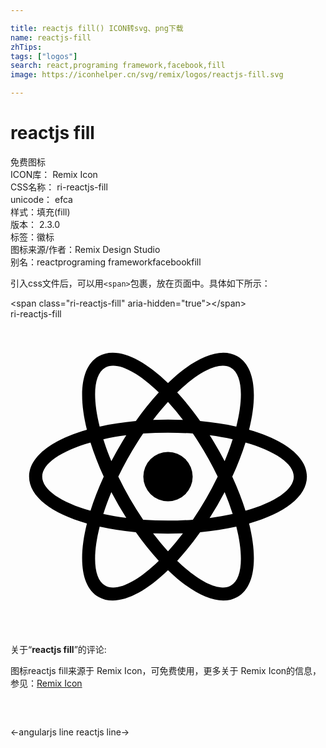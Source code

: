 ```yaml
---

title: reactjs fill() ICON转svg、png下载
name: reactjs-fill
zhTips: 
tags: ["logos"]
search: react,programing framework,facebook,fill
image: https://iconhelper.cn/svg/remix/logos/reactjs-fill.svg

---
```


# reactjs fill  <small style="font-size: 60%;font-weight: 100"></small>


<div class="detail-page">
<p>
<span><span class="badge-success badge">免费图标</span> </span>
<br/>
<span>
ICON库：
<span class="badge-secondary badge">Remix Icon</span> 
</span>
<br/>
<span>
CSS名称：
<span class="badge-secondary badge">ri-reactjs-fill</span> 
</span>
<br/>
<span>
unicode：
<span class="badge-secondary badge">efca</span> 
<copy-btn content='efca' btn-title=""></copy-btn>
<copy-btn :content='String.fromCodePoint(parseInt("efca", 16))' btn-title="复制U"></copy-btn>
</span><br/><span>样式：<span class="badge-light badge">填充(fill)</span></span>
<br/>
<span>
版本：
<span class="badge-secondary badge">2.3.0</span> 
</span><br/><span>标签：<span class="badge-light badge"><router-link to="/tags/logos.html">徽标</router-link></span></span>
<br/>
<span>图标来源/作者：<span class="badge-light badge">Remix Design Studio</span></span> 
<br/>
<span>别名：<span class="badge-light badge">react</span><span class="badge-light badge">programing framework</span><span class="badge-light badge">facebook</span><span class="badge-light badge">fill</span></span><br/>
</p>
</div>
<div class="alert alert-dark">
  <i class="ri-reactjs-fill ri-xs"></i>
  <i class="ri-reactjs-fill ri-sm"></i>
  <i class="ri-reactjs-fill ri-lg"></i>
  <i class="ri-reactjs-fill ri-2x"></i>
  <i class="ri-reactjs-fill ri-3x"></i>
  <i class="ri-reactjs-fill ri-5x"></i>
  <i class="ri-reactjs-fill ri-7x"></i>
</div>
<div>
  <p>引入css文件后，可以用<code>&lt;span&gt;</code>包裹，放在页面中。具体如下所示：    
  </p>
  <div class="alert alert-primary" style="font-size: 14px">
    &lt;span class="ri-reactjs-fill" aria-hidden="true"&gt;&lt;/span&gt;
    <copy-btn content='<span class="ri-reactjs-fill" aria-hidden="true"></span>'></copy-btn>
  </div>
  <div class="alert alert-secondary">
    <i class="ri-reactjs-fill"
    style="font-size: 24px"
    aria-hidden="true"></i> ri-reactjs-fill
    <copy-btn content="ri-reactjs-fill" btn-title="复制图标名称"></copy-btn>
  </div>
</div>
<div id="svg" class="svg-wrap">
<svg xmlns="http://www.w3.org/2000/svg" viewBox="0 0 24 24">
    <g>
        <path fill="none" d="M0 0h24v24H0z"/>
        <path fill-rule="nonzero" d="M14.448 16.24a21.877 21.877 0 0 1-1.747 2.175c1.672 1.623 3.228 2.383 4.09 1.884.864-.498.983-2.225.414-4.484-.853.19-1.78.334-2.757.425zm-1.31.087a27.512 27.512 0 0 1-2.276 0c.377.492.758.948 1.138 1.364.38-.416.76-.872 1.138-1.364zm5.04-7.894c2.665.764 4.405 2.034 4.405 3.567 0 1.533-1.74 2.803-4.405 3.567.67 2.69.441 4.832-.886 5.598-1.328.767-3.298-.105-5.292-2.03-1.994 1.925-3.964 2.797-5.292 2.03-1.327-.766-1.557-2.908-.886-5.598-2.665-.764-4.405-2.034-4.405-3.567 0-1.533 1.74-2.803 4.405-3.567-.67-2.69-.441-4.832.886-5.598 1.328-.767 3.298.105 5.292 2.03 1.994-1.925 3.964-2.797 5.292-2.03 1.327.766 1.557 2.908.886 5.598zm-.973-.248c.57-2.26.45-3.986-.413-4.484-.863-.499-2.419.261-4.09 1.884.591.643 1.179 1.374 1.746 2.175.978.09 1.904.234 2.757.425zm-10.41 7.63c-.57 2.26-.45 3.986.413 4.484.863.499 2.419-.261 4.09-1.884a21.877 21.877 0 0 1-1.746-2.175 21.877 21.877 0 0 1-2.757-.425zm4.067-8.142a27.512 27.512 0 0 1 2.276 0A20.523 20.523 0 0 0 12 6.31c-.38.416-.76.872-1.138 1.364zm-1.31.087A21.877 21.877 0 0 1 11.3 5.585C9.627 3.962 8.07 3.202 7.209 3.701c-.864.498-.983 2.225-.414 4.484.853-.19 1.78-.334 2.757-.425zm4.342 7.52A25.368 25.368 0 0 0 15.787 12a25.368 25.368 0 0 0-1.893-3.28 25.368 25.368 0 0 0-3.788 0A25.368 25.368 0 0 0 8.213 12a25.368 25.368 0 0 0 1.893 3.28 25.368 25.368 0 0 0 3.788 0zm1.284-.131c.615-.08 1.2-.183 1.75-.304a20.523 20.523 0 0 0-.612-1.667 27.512 27.512 0 0 1-1.138 1.97zM8.822 8.85c-.615.08-1.2.183-1.75.304.17.536.374 1.094.612 1.667a27.512 27.512 0 0 1 1.138-1.97zm-1.75 5.994c.55.121 1.135.223 1.75.304a27.512 27.512 0 0 1-1.138-1.97c-.238.572-.442 1.13-.612 1.666zm-.978-.245c.261-.834.6-1.708 1.01-2.6-.41-.892-.749-1.766-1.01-2.6-2.242.637-3.677 1.604-3.677 2.6s1.435 1.963 3.677 2.6zm10.834-5.445c-.55-.121-1.135-.223-1.75-.304a27.511 27.511 0 0 1 1.138 1.97c.238-.572.442-1.13.612-1.666zm.978.245c-.261.834-.6 1.708-1.01 2.6.41.892.749 1.766 1.01 2.6 2.242-.637 3.677-1.604 3.677-2.6s-1.435-1.963-3.677-2.6zM12 13.88a1.88 1.88 0 1 1 0-3.76 1.88 1.88 0 0 1 0 3.76z"/>
    </g>
</svg>

</div>
<detail full-name='ri-reactjs-fill'></detail>  
<div class="icon-detail__container">
<p>关于“<b>reactjs fill</b>”的评论:</p>
</div>
<Vssue title="关于“reactjs fill”的评论" />    
<div><p>图标reactjs fill来源于 Remix Icon，可免费使用，更多关于  Remix Icon的信息，参见：<a target="_blank" href="https://iconhelper.cn/remix.html">Remix Icon</a>
</p></div>

<div style="padding:2rem 0 " class="page-nav"><p class="inner"><span class="prev">←<router-link to="/icon/logos/angularjs-line.html">angularjs line</router-link></span> <span class="next"><router-link to="/icon/logos/reactjs-line.html">reactjs line</router-link>→</span></p></div>
